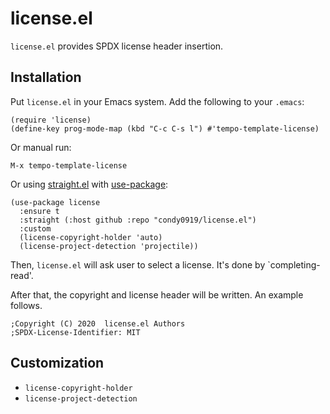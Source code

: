 # license.el

`license.el` provides SPDX license header insertion.

## Installation

Put `license.el` in your Emacs system. Add the following to your `.emacs`:

```elisp
(require 'license)
(define-key prog-mode-map (kbd "C-c C-s l") #'tempo-template-license)
```

Or manual run:

    M-x tempo-template-license

Or using [straight.el](https://github.com/raxod502/straight.el) with
[use-package](https://github.com/jwiegley/use-package):

``` emacs-lisp
(use-package license
  :ensure t
  :straight (:host github :repo "condy0919/license.el")
  :custom
  (license-copyright-holder 'auto)
  (license-project-detection 'projectile))
```

Then, `license.el` will ask user to select a license. It's done by
`completing-read'.

After that, the copyright and license header will be written. An example
follows.

``` emacs-lisp
;Copyright (C) 2020  license.el Authors
;SPDX-License-Identifier: MIT
```

## Customization

- `license-copyright-holder`
- `license-project-detection`

